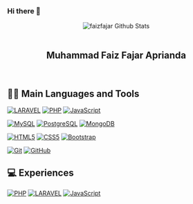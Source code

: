 ### Hi there 👋

<div align="center">
  <img src="https://github-readme-stats.vercel.app/api?username=faizfajar&show_icons=true&theme=dracula" alt="faizfajar Github Stats">
</div>
<br>

<div align="center">
  <h2> Muhammad Faiz Fajar Aprianda </h2>
</div>
<br>

<h2> 👨‍💻 Main Languages and Tools </h2>
 
[![LARAVEL](https://img.shields.io/badge/-Laravel-black?style=flat&logo=laravel&link=https://github.com/faizfajar)](https://github.com/faizfajar) 
[![PHP](https://img.shields.io/badge/-PHP-purple?style=flat&logo=php&link=https://github.com/faizfajar)](https://github.com/faizfajar) 
[![JavaScript](https://img.shields.io/badge/-JavaScript-black?style=flat&logo=javascript&link=https://github.com/faizfajar)](https://github.com/faizfajar) 

[![MySQL](https://img.shields.io/badge/-MySQL-black?style=flat&logo=mysql&link=https://github.com/faizfajar)](https://github.com/faizfajar)
[![PostgreSQL](https://img.shields.io/badge/-PostgreSQL-black?style=flat&logo=postgresql&link=https://github.com/faizfajar)](https://github.com/faizfajar)
[![MongoDB](https://img.shields.io/badge/-MongoDB-black?style=flat&logo=mongodb&link=https://github.com/faizfajar)](https://github.com/faizfajar)

[![HTML5](https://img.shields.io/badge/-HTML5-E34F26?style=flat&logo=html5&logoColor=white&link=https://github.com/faizfajar)](https://github.com/faizfajar) 
[![CSS5](https://img.shields.io/badge/-CSS3-1572B6?style=flat&logo=css3&link=https://github.com/faizfajar)](https://github.com/faizfajar) 
[![Bootstrap](https://img.shields.io/badge/-Bootstrap-563D7C?style=flat&logo=bootstrap&link=https://github.com/faizfajar)](https://github.com/faizfajar) 

[![Git](https://img.shields.io/badge/-Git-black?style=flat&logo=git&link=https://github.com/faizfajar)](https://github.com/faizfajar) 
[![GitHub](https://img.shields.io/badge/-GitHub-181717?style=flat&logo=github&link=https://github.com/faizfajar)](https://github.com/faizfajar)

<h2> 💻 Experiences </h2>

[![PHP](https://img.shields.io/badge/-PHP-purple?style=flat&logo=php&link=https://github.com/faizfajar)](https://github.com/faizfajar) 
[![LARAVEL](https://img.shields.io/badge/-Laravel-black?style=flat&logo=laravel&link=https://github.com/faizfajar)](https://github.com/faizfajar) 
[![JavaScript](https://img.shields.io/badge/-JavaScript-black?style=flat&logo=javascript&link=https://github.com/faizfajar)](https://github.com/faizfajar) 


